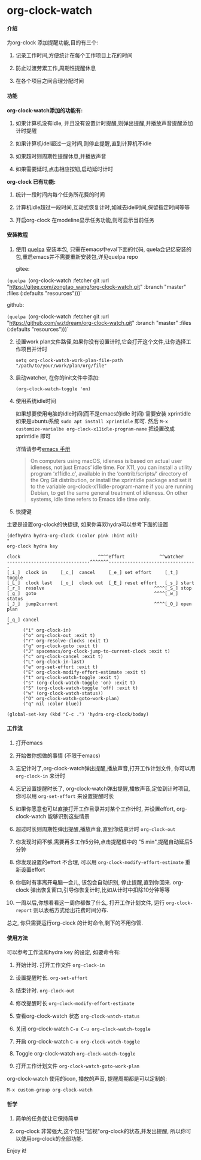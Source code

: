# org-clock-watch

#### 介绍

为org-clock 添加提醒功能,目的有三个:

1. 记录工作时间,方便统计在每个工作项目上花的时间

2. 防止过渡劳累工作,周期性提醒休息

3. 在各个项目之间合理分配时间

#### 功能

**org-clock-watch添加的功能有:**

1. 如果计算机没有idle, 并且没有设置计时提醒,则弹出提醒,并播放声音提醒添加计时提醒

2. 如果计算机idel超过一定时间,则停止提醒,直到计算机不idle

3. 如果超时则周期性提醒休息,并播放声音

4. 如果需要延时,点击相应按钮,启动延时计时

**org-clock 已有功能:**

1. 统计一段时间内每个任务所花费的时间

2. 计算机idle超过一段时间,互动式恢复计时,如减去idel时间,保留指定时间等等

3. 开启org-clock 在modeline显示任务功能,则可显示当前任务

#### 安装教程

1. 使用 [quelpa](https://github.com/quelpa/quelpa) 安装本包, 只需在emacs中eval下面的代码, quela会记忆安装的包,重启emacs并不需要重新安装包,详见quelpa repo

   gitee:

  `(quelpa `(org-clock-watch :fetcher git :url "https://gitee.com/zongtao_wang/org-clock-watch.git" :branch "master" :files (:defaults "resources")))` 

   github:

  `(quelpa `(org-clock-watch :fetcher git :url "https://github.com/wztdream/org-clock-watch.git" :branch "master" :files (:defaults "resources")))` 

2. 设置work plan文件路径,如果你没有设置计时,它会打开这个文件,让你选择工作项目并计时

    `setq org-clock-watch-work-plan-file-path "/path/to/your/work/plan/org/file"`

3. 启动watcher, 在你的init文件中添加:

   `(org-clock-watch-toggle 'on)`

4. 使用系统idle时间

    如果想要使用电脑的idle时间(而不是emacs的idle 时间) 需要安装 xprintidle 如果是ubuntu系统 `sudo apt install xprintidle` 即可. 然后 `M-x customize-varialbe org-clock-x11idle-program-name` 把设置改成 xprintidle 即可

    详情请参考[emacs 手册](https://www.gnu.org/software/emacs/manual/html_node/org/Resolving-idle-time.html)

    > On computers using macOS, idleness is based on actual user idleness, not just Emacs’ idle time. For X11, you can install a utility program ‘x11idle.c’, available in the ‘contrib/scripts/’ directory of the Org Git distribution, or install the xprintidle package and set it to the variable org-clock-x11idle-program-name if you are running Debian, to get the same general treatment of idleness. On other systems, idle time refers to Emacs idle time only.

5. 快捷键

主要是设置org-clock的快捷键, 如果你喜欢hydra可以参考下面的设置

```
(defhydra hydra-org-clock (:color pink :hint nil)
"
org-clock hydra key

clock                             ^^^^effort             ^^watcher
-------------------------------^^^^^^^---------------------------------
[_i_]  clock in     [_c_]  cancel     [_e_] set effort     [_t_] toggle
[_L_]  clock last   [_o_]  clock out  [_E_] reset effort   [_s_] start
[_r_]  resolve                                         ^^^^[_S_] stop
[_g_]  goto                                            ^^^^[_w_] status
[_J_]  jump2current                                    ^^^^[_O_] open plan

[_q_] cancel
"
      ("i" org-clock-in)
      ("o" org-clock-out :exit t)
      ("r" org-resolve-clocks :exit t)
      ("g" org-clock-goto :exit t)
      ("J" spacemacs/org-clock-jump-to-current-clock :exit t)
      ("c" org-clock-cancel :exit t)
      ("L" org-clock-in-last)
      ("e" org-set-effort :exit t)
      ("E" org-clock-modify-effort-estimate :exit t)
      ("t" org-clock-watch-toggle :exit t)
      ("s" (org-clock-watch-toggle 'on) :exit t)
      ("S" (org-clock-watch-toggle 'off) :exit t)
      ("w" (org-clock-watch-status))
      ("O" org-clock-watch-goto-work-plan)
      ("q" nil :color blue))

(global-set-key (kbd "C-c .") 'hydra-org-clock/boday)
```

#### 工作流

1. 打开emacs

2. 开始做你想做的事情 (不限于emacs)

3. 忘记计时了,org-clock-watch弹出提醒,播放声音,打开工作计划文件, 你可以用`org-clock-in` 来计时

4. 忘记设置提醒时长了, org-clock-watch弹出提醒,播放声音,定位到计时项目, 你可以用 `org-set-effort` 来设置提醒时长

5. 如果你愿意也可以直接打开工作目录并对某个工作计时, 并设置effort, org-clock-watch 能够识别这些情景

6. 超过时长则周期性弹出提醒,播放声音,直到你结束计时 `org-clock-out`

7. 你发现时间不够,需要再多工作5分钟,点击提醒框中的 "5 min",提醒自动延后5 分钟

8. 你发现设置的effort 不合理, 可以用 `org-clock-modify-effort-estimate` 重新设置effort

9. 你临时有事离开电脑一会儿, 该包会自动识别, 停止提醒,直到你回来. org-clock 弹出恢复窗口,引导你恢复计时,比如从计时中扣除10分钟等等

10. 一周以后,你想看看这一周你都做了什么, 打开工作计划文件, 运行 `org-clock-report` 则以表格方式给出花费时间分布.

总之, 你只需要运行org-clock 的计时命令,剩下的不用你管.

#### 使用方法

可以参考工作流和hydra key 的设定, 如要命令有:

1. 开始计时. 打开工作文件 `org-clock-in`

2. 设置提醒时长. `org-set-effort`

3. 结束计时. `org-clock-out`

4. 修改提醒时长 `org-clock-modify-effort-estimate`

5. 查看org-clock-watch 状态 `org-clock-watch-status`

6. 关闭 org-clock-watch `C-u C-u org-clock-watch-toggle`

7. 开启 org-clock-watch `C-u org-clock-watch-toggle`

8. Toggle org-clock-watch `org-clock-watch-toggle`

9. 打开工作计划文件 `org-clock-watch-goto-work-plan`

org-clock-watch 使用的icon, 播放的声音, 提醒周期都是可以定制的:

`M-x custom-group org-clock-watch`

#### 哲学

1. 简单的任务就让它保持简单

2. org-clock 非常强大,这个包只"监视"org-clock的状态,并发出提醒, 所以你可以使用org-clock的全部功能.

Enjoy it!
